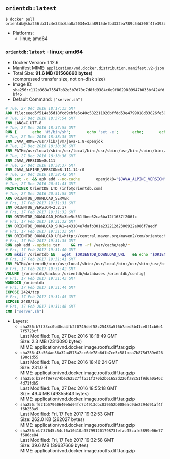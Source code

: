 ## `orientdb:latest`

```console
$ docker pull orientdb@sha256:b31c4e334c6aa8a2034e3aa8915defbd332ea789c54d300f4fe393b0431e6947
```

-	Platforms:
	-	linux; amd64

### `orientdb:latest` - linux; amd64

-	Docker Version: 1.12.6
-	Manifest MIME: `application/vnd.docker.distribution.manifest.v2+json`
-	Total Size: **91.6 MB (91568660 bytes)**  
	(compressed transfer size, not on-disk size)
-	Image ID: `sha256:c112b363a75547b82e5b7d70c7d8fd9384c6e9f8029809947b033bf424fdbf45`
-	Default Command: `["server.sh"]`

```dockerfile
# Tue, 27 Dec 2016 18:17:13 GMT
ADD file:eeed5f514a35d18fcd9cbfe6c40c582211020bffdd53e4799018d33826fe5067 in / 
# Tue, 27 Dec 2016 18:37:54 GMT
ENV LANG=C.UTF-8
# Tue, 27 Dec 2016 18:37:55 GMT
RUN { 		echo '#!/bin/sh'; 		echo 'set -e'; 		echo; 		echo 'dirname "$(dirname "$(readlink -f "$(which javac || which java)")")"'; 	} > /usr/local/bin/docker-java-home 	&& chmod +x /usr/local/bin/docker-java-home
# Tue, 27 Dec 2016 18:38:35 GMT
ENV JAVA_HOME=/usr/lib/jvm/java-1.8-openjdk
# Tue, 27 Dec 2016 18:38:36 GMT
ENV PATH=/usr/local/sbin:/usr/local/bin:/usr/sbin:/usr/bin:/sbin:/bin:/usr/lib/jvm/java-1.8-openjdk/jre/bin:/usr/lib/jvm/java-1.8-openjdk/bin
# Tue, 27 Dec 2016 18:38:36 GMT
ENV JAVA_VERSION=8u111
# Tue, 27 Dec 2016 18:38:37 GMT
ENV JAVA_ALPINE_VERSION=8.111.14-r0
# Tue, 27 Dec 2016 18:38:42 GMT
RUN set -x 	&& apk add --no-cache 		openjdk8="$JAVA_ALPINE_VERSION" 	&& [ "$JAVA_HOME" = "$(docker-java-home)" ]
# Tue, 27 Dec 2016 20:51:43 GMT
MAINTAINER OrientDB LTD (info@orientdb.com)
# Tue, 27 Dec 2016 20:51:55 GMT
ARG ORIENTDB_DOWNLOAD_SERVER
# Fri, 17 Feb 2017 19:31:31 GMT
ENV ORIENTDB_VERSION=2.2.17
# Fri, 17 Feb 2017 19:31:32 GMT
ENV ORIENTDB_DOWNLOAD_MD5=3be5c561fbee52ca6ba12f1637f206fc
# Fri, 17 Feb 2017 19:31:32 GMT
ENV ORIENTDB_DOWNLOAD_SHA1=e43104e7dafb301a232212d2300922a086f7aedf
# Fri, 17 Feb 2017 19:31:33 GMT
ENV ORIENTDB_DOWNLOAD_URL=http://central.maven.org/maven2/com/orientechnologies/orientdb-community/2.2.17/orientdb-community-2.2.17.tar.gz
# Fri, 17 Feb 2017 19:31:35 GMT
RUN apk add --update tar     && rm -rf /var/cache/apk/*
# Fri, 17 Feb 2017 19:31:40 GMT
RUN mkdir /orientdb &&   wget  $ORIENTDB_DOWNLOAD_URL   && echo "$ORIENTDB_DOWNLOAD_MD5 *orientdb-community-$ORIENTDB_VERSION.tar.gz" | md5sum -c -   && echo "$ORIENTDB_DOWNLOAD_SHA1 *orientdb-community-$ORIENTDB_VERSION.tar.gz" | sha1sum -c -   && tar -xvzf orientdb-community-$ORIENTDB_VERSION.tar.gz -C /orientdb --strip-components=1   && rm orientdb-community-$ORIENTDB_VERSION.tar.gz   && rm -rf /orientdb/databases/*
# Fri, 17 Feb 2017 19:31:41 GMT
ENV PATH=/orientdb/bin:/usr/local/sbin:/usr/local/bin:/usr/sbin:/usr/bin:/sbin:/bin:/usr/lib/jvm/java-1.8-openjdk/jre/bin:/usr/lib/jvm/java-1.8-openjdk/bin
# Fri, 17 Feb 2017 19:31:42 GMT
VOLUME [/orientdb/backup /orientdb/databases /orientdb/config]
# Fri, 17 Feb 2017 19:31:43 GMT
WORKDIR /orientdb
# Fri, 17 Feb 2017 19:31:44 GMT
EXPOSE 2424/tcp
# Fri, 17 Feb 2017 19:31:45 GMT
EXPOSE 2480/tcp
# Fri, 17 Feb 2017 19:31:46 GMT
CMD ["server.sh"]
```

-	Layers:
	-	`sha256:b7f33cc0b48ea4fb2f0745def58c25483a5f6b7aed5b41ce8f1cb6e17f5723cf`  
		Last Modified: Tue, 27 Dec 2016 18:18:49 GMT  
		Size: 2.3 MB (2313090 bytes)  
		MIME: application/vnd.docker.image.rootfs.diff.tar.gzip
	-	`sha256:43a564ae36a32a4575a2cc6de78b6d1b7ce5c581bca7b875d789e026198c1d55`  
		Last Modified: Tue, 27 Dec 2016 18:46:24 GMT  
		Size: 231.0 B  
		MIME: application/vnd.docker.image.rootfs.diff.tar.gzip
	-	`sha256:b294f0e7874be262527ff531f370b2b61652d226fa8c51f9d6a0a46c4d71fdb5`  
		Last Modified: Tue, 27 Dec 2016 18:55:18 GMT  
		Size: 49.4 MB (49355643 bytes)  
		MIME: application/vnd.docker.image.rootfs.diff.tar.gzip
	-	`sha256:f621b57960640e5d04fc7c4913cbc039552b008eac9de2294d91af4ff6b258a9`  
		Last Modified: Fri, 17 Feb 2017 19:32:53 GMT  
		Size: 262.0 KB (262027 bytes)  
		MIME: application/vnd.docker.image.rootfs.diff.tar.gzip
	-	`sha256:eb737645c54cf6a10410a95799120179873fefac95cafe5899e06e77f686ce84`  
		Last Modified: Fri, 17 Feb 2017 19:32:58 GMT  
		Size: 39.6 MB (39637669 bytes)  
		MIME: application/vnd.docker.image.rootfs.diff.tar.gzip
